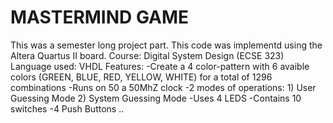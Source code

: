 # MASTERMIND GAME
This was a semester long project part. This code was implementd using the Altera Quartus II board.
Course: Digital System Design (ECSE 323)
Language used: VHDL
Features:
-Create a 4 color-pattern with 6 avaible colors (GREEN, BLUE, RED, YELLOW, WHITE) for a total of 1296 combinations
-Runs on 50 a 50MhZ  clock
-2 modes of operations: 1) User Guessing Mode
                        2) System Guessing Mode
-Uses 4 LEDS
-Contains 10 switches
-4 Push Buttons
..



